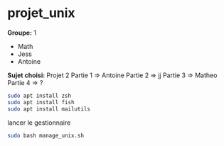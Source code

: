 # projet_unix
**Groupe:** 1
- Math
- Jess
- Antoine

**Sujet choisi:** Projet 2
Partie 1 => Antoine
Partie 2 => jj
Partie 3 => Matheo
Partie 4 => ?

```sh
sudo apt install zsh
sudo apt install fish
sudo apt install mailutils
```

lancer le gestionnaire
```sh
sudo bash manage_unix.sh
```